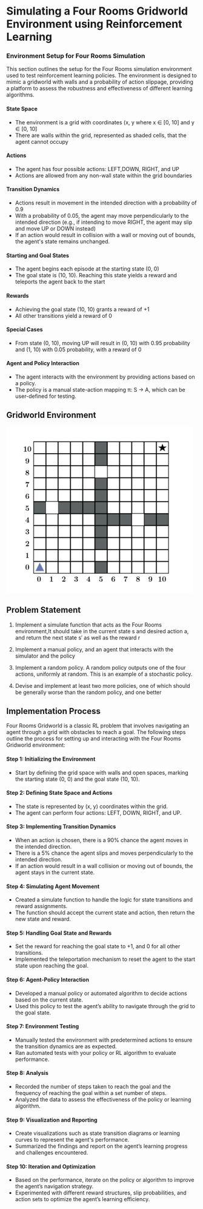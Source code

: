 # Simulating a Four Rooms Gridworld Environment using Reinforcement Learning

### Environment Setup for Four Rooms Simulation

This section outlines the setup for the Four Rooms simulation environment used to test reinforcement learning policies. The environment is designed to mimic a gridworld with walls and a probability of action slippage, providing a platform to assess the robustness and effectiveness of different learning algorithms.

#### State Space
- The environment is a grid with coordinates (x, y where x ∈ [0, 10] and y ∈ [0, 10]
- There are walls within the grid, represented as shaded cells, that the agent cannot occupy

#### Actions
- The agent has four possible actions: LEFT,DOWN, RIGHT, and UP
- Actions are allowed from any non-wall state within the grid boundaries

#### Transition Dynamics
- Actions result in movement in the intended direction with a probability of 0.9
- With a probability of 0.05, the agent may move perpendicularly to the intended direction (e.g., if intending to move RIGHT, the agent may slip and move UP or DOWN instead)
- If an action would result in collision with a wall or moving out of bounds, the agent's state remains unchanged.

#### Starting and Goal States
- The agent begins each episode at the starting state (0, 0)
- The goal state is (10, 10). Reaching this state yields a reward and teleports the agent back to the start

#### Rewards
- Achieving the goal state (10, 10) grants a reward of +1
- All other transitions yield a reward of 0

#### Special Cases
- From state (0, 10), moving UP will result in (0, 10) with 0.95 probability and (1, 10) with 0.05 probability, with a reward of 0

#### Agent and Policy Interaction
- The agent interacts with the environment by providing actions based on a policy.
- The policy is a manual state-action mapping π: S → A, which can be user-defined for testing.

## Gridworld Environment

![Screenshot](https://github.com/PShru2000/Gridworld-simulation-using-Reinforcement-Learning/blob/main/env.png?raw=true)

## Problem Statement

1) Implement a simulate function that acts as the Four Rooms environment,It should take in the current state s and desired action a, and return the next state s′ as well as the reward r

2) Implement a manual policy, and an agent that interacts with the simulator and the policy

3) Implement a random policy. A random policy outputs one of the four actions, uniformly at random. This is an example of a stochastic policy.

4) Devise and implement at least two more policies, one of which should be generally worse than the random policy, and one better


## Implementation Process

Four Rooms Gridworld is a classic RL problem that involves navigating an agent through a grid with obstacles to reach a goal. The following steps outline the process for setting up and interacting with the Four Rooms Gridworld environment:

#### Step 1: Initializing the Environment
- Start by defining the grid space with walls and open spaces, marking the starting state (0, 0) and the goal state (10, 10).

#### Step 2: Defining State Space and Actions
- The state is represented by (x, y) coordinates within the grid.
- The agent can perform four actions: LEFT, DOWN, RIGHT, and UP.

#### Step 3: Implementing Transition Dynamics
- When an action is chosen, there is a 90% chance the agent moves in the intended direction.
- There is a 5% chance the agent slips and moves perpendicularly to the intended direction.
- If an action would result in a wall collision or moving out of bounds, the agent stays in the current state.

#### Step 4: Simulating Agent Movement
- Created a simulate function to handle the logic for state transitions and reward assignments.
- The function should accept the current state and action, then return the new state and reward.

#### Step 5: Handling Goal State and Rewards
- Set the reward for reaching the goal state to +1, and 0 for all other transitions.
- Implemented the teleportation mechanism to reset the agent to the start state upon reaching the goal.

#### Step 6: Agent-Policy Interaction
- Developed a manual policy or automated algorithm to decide actions based on the current state.
- Used this policy to test the agent’s ability to navigate through the grid to the goal state.

#### Step 7: Environment Testing
- Manually tested the environment with predetermined actions to ensure the transition dynamics are as expected.
- Ran automated tests with your policy or RL algorithm to evaluate performance.

#### Step 8: Analysis
- Recorded the number of steps taken to reach the goal and the frequency of reaching the goal within a set number of steps.
- Analyzed the data to assess the effectiveness of the policy or learning algorithm.

#### Step 9: Visualization and Reporting
- Create visualizations such as state transition diagrams or learning curves to represent the agent's performance.
- Summarized the findings and report on the agent’s learning progress and challenges encountered.

#### Step 10: Iteration and Optimization
- Based on the performance, iterate on the policy or algorithm to improve the agent’s navigation strategy.
- Experimented with different reward structures, slip probabilities, and action sets to optimize the agent’s learning efficiency.


